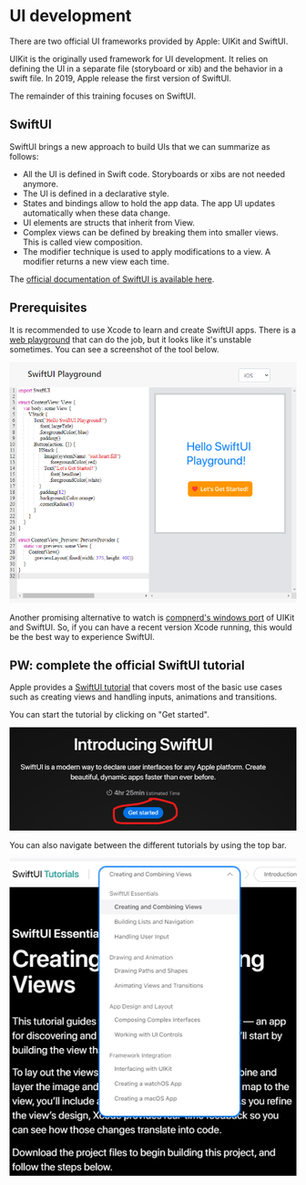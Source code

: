 # UI development

There are two official UI frameworks provided by Apple: UIKit and SwiftUI.

UIKit is the originally used framework for UI development. It relies on defining the UI in a separate file (storyboard or xib) and the behavior in a swift file. In 2019, Apple release the first version of SwiftUI. 

The remainder of this training focuses on SwiftUI.

## SwiftUI 

SwiftUI brings a new approach to build UIs that we can summarize as follows:

- All the UI is defined in Swift code. Storyboards or xibs are not needed anymore.
- The UI is defined in a declarative style.
- States and bindings allow to hold the app data. The app UI updates automatically when these data change.
- UI elements are structs that inherit from View.
- Complex views can be defined by breaking them into smaller views. This is called view composition.
- The modifier technique is used to apply modifications to a view. A modifier returns a new view each time.

The [official documentation of SwiftUI is available here](https://developer.apple.com/documentation/swiftui).

## Prerequisites

It is recommended to use Xcode to learn and create SwiftUI apps.
There is a [web playground](https://swiftui-playground.kishikawakatsumi.com/) that can do the job, but it looks like it's unstable sometimes.
You can see a screenshot of the tool below.

![SwiftUI web playground](../assets/swftui-playground.png)

Another promising alternative to watch is [compnerd's windows port](https://github.com/compnerd/swift-win32) of UIKit and SwiftUI.
So, if you can have a recent version Xcode running, this would be the best way to experience SwiftUI.

## PW: complete the official SwiftUI tutorial

Apple provides a [SwiftUI tutorial](https://developer.apple.com/tutorials/swiftui) that covers most of the basic use cases such as creating views and handling inputs, animations and transitions.

You can start the tutorial by clicking on "Get started". 

![swiftui get started](../assets/swift-ui-tuto-start.png)

You can also navigate between the different tutorials by using the top bar.

![navigate swiftui tutorial](../assets/swift-ui-tuto-navoigate.png)

